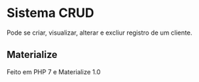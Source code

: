 # Sistema CRUD

Pode se criar, visualizar, alterar e excliur registro de um cliente.

## Materialize

Feito em PHP 7 e Materialize 1.0